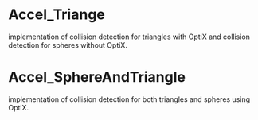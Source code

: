 # Accel_Triange 
implementation of collision detection for triangles with OptiX and collision detection for spheres without OptiX. 

# Accel_SphereAndTriangle
implementation of collision detection for both triangles and spheres using OptiX.
